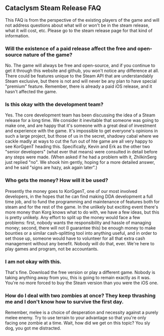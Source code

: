 ## Cataclysm Steam Release FAQ

This FAQ is from the perspective of the existing players of the game and will not address questions about what will or won't be in the steam release, what it will cost, etc. Please go to the steam release page for that kind of information.

### Will the existence of a paid release affect the free and open-source nature of the game?

No. The game will always be free and open-source, and if you continue to get it through this website and github, you won't notice any difference at all. There could be features unique to the Steam API that are understandably Steam exclusive, but there is not and will never be any plan to have special "premium" feature. Remember, there is already a paid iOS release, and it hasn't affected the game.

### Is this okay with the development team?

Yes. The core development team has been discussing the idea of a Steam release for a long time. We consider it inevitable that someone was going to make one, and are happy that it's someone with a great deal of investment and experience with the game. It's impossible to get everyone's opinions in such a large project, but those of us in the secret, shadowy cabal where we cackle madly at ways to cut the fun out of hte game are all very happy to see KorGgenT heading this. Specifically, Kevin and Erk as the other two "senior developers" (what ever that means) were consulted in detail before any steps were made. (When asked if he had a problem with it, ZhilkinSerg just replied "no". We shook him gently, hoping for a more detailed answer, and he said "signs are hazy, ask again later".)

### Who gets the money? How will it be used?

Presently the money goes to KorGgenT, one of our most involved developers, in the hopes that he can find making DDA development a full time job, and to fund the programming and maintenance of features both for steam and for the rest of the game. In the unlikely but exciting event there's more money than Korg knows what to do with, we have a few ideas, but this is pretty unlikely. Any effort to split up the money would face a few problems: first, nobody wants the responsibility and hassle of managing money; second, there will not (I guarantee this) be enough money to make bounties or a similar cash-splitting tool into anything useful, and in order to set those up, someone would have to volunteer for all that extra cash management without any benefit. Nobody will do that, ever. We're here to play games and program, not be accountants.

### I am not okay with this.

That's fine. Download the free version or play a different game. Nobody is taking anything away from you, this is going to remain exactly as it was. You're no more forced to buy the Steam version than you were the iOS one.

### How do I deal with two zombies at once? They keep thrashing me and I don't know how to survive the first day.

Remember, melee is a choice of desperation and necessity against a purely melee enemy. Try to use terrain to your advantage so that you're only facing one zombie at a time. Wait, how did we get on this topic? You sly dog, you got me distracted.
